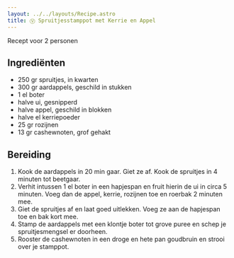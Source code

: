 ```yaml
---
layout: ../../layouts/Recipe.astro
title: Ⓥ Spruitjesstamppot met Kerrie en Appel
---
```



R﻿ecept voor 2 personen

## Ingrediënten

* 2﻿50 gr spruitjes, in kwarten
* 3﻿00 gr aardappels, geschild in stukken
* 1﻿ el boter
* h﻿alve ui, gesnipperd
* h﻿alve appel, geschild in blokken
* h﻿alve el kerriepoeder
* 2﻿5 gr rozijnen
* 1﻿3 gr cashewnoten, grof gehakt

## Bereiding

1. K﻿ook de aardappels in 20 min gaar. Giet ze af. Kook de spruitjes in 4 minuten tot beetgaar.
2. V﻿erhit intussen 1 el boter in een hapjespan en fruit hierin de ui in circa 5 minuten. Voeg dan de appel, kerrie, rozijnen toe en roerbak 2 minuten mee. 
3. G﻿iet de spruitjes af en laat goed uitlekken. Voeg ze aan de hapjespan toe en bak kort mee.
4. S﻿tamp de aardappels met een klontje boter tot grove puree en schep je spruitjesmengsel er doorheen. 
5. R﻿ooster de cashewnoten in een droge en hete pan goudbruin en strooi over je stamppot.